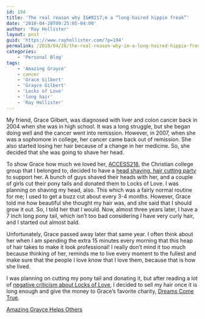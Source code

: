 ```yaml
---
id: 194
title: 'The real reason why I&#8217;m a “long-haired hippie freak”'
date: '2010-04-28T09:25:05-04:00'
author: 'Ray Hollister'
layout: post
guid: 'https://www.rayhollister.com/?p=194'
permalink: /2010/04/28/the-real-reason-why-im-a-long-haired-hippie-freak/
categories:
    - 'Personal Blog'
tags:
    - 'Amazing Grayce'
    - cancer
    - 'Grace Gilbert'
    - 'Grayce Gilbert'
    - 'Locks of Love'
    - 'long hair'
    - 'Ray Hollister'
---
```


My friend, Grace Gilbert, was diagnosed with liver and colon cancer back in 2004 when she was in high school. It was a long struggle, but she began doing well and the cancer went into remission. However, in 2007, when she was a sophomore in college, her cancer came back out of remission. She also started losing her hair because of a change in her medicine. So, she decided that she was going to shave her head.

To show Grace how much we loved her, [ACCESS218](http://www.access218.com "ACCESS218 is the college age and young adult community of CrossRoad Church"), the Christian college group that I belonged to, decided to have a [head shaving, hair cutting party](http://www.firstcoastnews.com/news/local/news-article.aspx?storyid=84146 "In The Name of Grace | First Coast News ") to support her. A bunch of guys shaved their heads with her, and a couple of girls cut their pony tails and donated them to Locks of Love. I was planning on shaving my head, also. This which was a fairly normal routine for me; I used to get a buzz cut about every 3-4 months. However, Grace told me how beautiful she thought my hair was, and she said that I should grow it out. So, I told her that I would. Now, almost three years later, I have a 7 inch long pony tail, which isn’t too bad considering I have very curly hair, and I started out almost bald.

Unfortunately, Grace passed away later that same year. I often think about her when I am spending the extra 15 minutes every morning that this heap of hair takes to make it look professional! I really don’t mind it too much because thinking of her, reminds me to live every moment to the fullest and make sure that the people I love know that I love them, because that is how she lived.

I was planning on cutting my pony tail and donating it, but after reading a lot of [negative criticism about Locks of Love](http://en.wikipedia.org/wiki/Locks_of_Love#Criticisms), I decided to sell my hair once it is long enough and give the money to Grace’s favorite charity, [Dreams Come True](http://jacksonville.com/tu-online/stories/092105/neR_19814841.shtml "Jacksonville.com | Southside resident's NASCAR dream comes true | Grace Gilbert").

[Amazing Grayce Helps Others](http://www.firstcoastnews.com/news/local/news-article.aspx?storyid=92404)